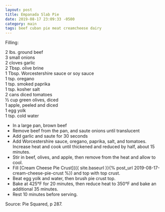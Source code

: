 ```yaml
---
layout: post
title: Empanada Slab Pie
date: 2019-08-17 23:09:33 -0500
category: main
tags: beef cuban pie meat creamcheese dairy
---
```

Filling:  
  
2 lbs. ground beef  
3 small onions  
2 cloves garlic  
2 Tbsp. olive brine  
1 Tbsp. Worcestershire sauce or soy sauce  
1 tsp. oregano  
1 tsp. smoked paprika  
1 tsp. kosher salt  
2 cans diced tomatoes  
½ cup green olives, diced  
1 apple, peeled and diced  
1 egg yolk  
1 tsp. cold water  
* In a large pan, brown beef
* Remove beef from the pan, and saute onions until translucent
* Add garlic and saute for 30 seconds
* Add Worcestershire sauce, oregano, paprika, salt, and tomatoes.  Increase heat and cook until thickened and reduced by half, about 15 minutes.
* Stir in beef, olives, and apple, then remove from the heat and allow to cool.
* Fill [Cream Cheese Pie Crust]({{ site.baseurl }}{% post_url 2019-08-17-cream-cheese-pie-crust %}) and top with top crust.
* Beat egg yolk and water, then brush pie crust top.
* Bake at 425°F for 20 minutes, then reduce heat to 350°F and bake an additional 35 minutes.
* Rest 10 minutes before serving.

Source: Pie Squared, p 287.  
